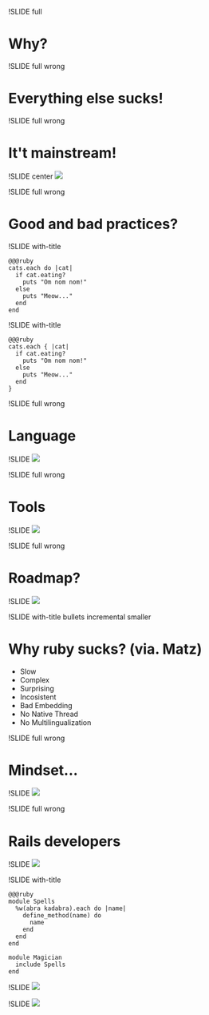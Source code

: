 !SLIDE full
# Why?

!SLIDE full wrong
# Everything else sucks!

!SLIDE full wrong
# It't mainstream!

!SLIDE center
<img src="images/kitty.jpg" />

!SLIDE full wrong
# Good and bad practices?

!SLIDE with-title

    @@@ruby
	cats.each do |cat|
	  if cat.eating?
	    puts "Om nom nom!"
	  else
	    puts "Meow..."
      end
	end

!SLIDE with-title

    @@@ruby
	cats.each { |cat|
	  if cat.eating?
	    puts "Om nom nom!"
	  else
	    puts "Meow..."
      end
	}

!SLIDE full wrong
# Language

!SLIDE
<img src="images/statule.jpg" />

!SLIDE full wrong
# Tools

!SLIDE 
<img src="images/yuno.jpg" />

!SLIDE full wrong
# Roadmap?

!SLIDE
<img src="images/roadmap.jpg" />

!SLIDE with-title bullets incremental smaller
# Why ruby sucks? (via. Matz)

* Slow
* Complex
* Surprising
* Incosistent
* Bad Embedding
* No Native Thread
* No Multilingualization

!SLIDE full wrong
# Mindset...

!SLIDE
<img src="images/hero.jpg" />

!SLIDE full wrong
# Rails developers

!SLIDE
<img src="images/harry.jpg" />

!SLIDE with-title

    @@@ruby
    module Spells
	  %w(abra kadabra).each do |name|
	    define_method(name) do
		  name
		end
	  end
	end

    module Magician
	  include Spells
	end

!SLIDE
<img src="images/facepalm.jpg" />

!SLIDE
<img src="images/zomg.jpg" />
